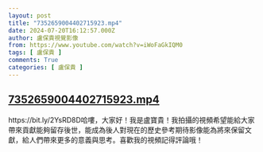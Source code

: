 ```yaml
---
layout: post
title: "7352659004402715923.mp4"
date: 2024-07-20T16:12:57.000Z
author: 盧保貴視覺影像
from: https://www.youtube.com/watch?v=iWoFaGkIQM0
tags: [ 盧保貴 ]
comments: True
categories: [ 盧保貴 ]
---
```

<!--1721491977000-->
[7352659004402715923.mp4](https://www.youtube.com/watch?v=iWoFaGkIQM0)
------

<div>
https://bit.ly/2YsRD8D哈嘍，大家好！我是盧寶貴！我拍攝的視頻希望能給大家帶來貢獻能夠留存後世，能成為後人對現在的歷史參考期待影像能為將來保留文獻，給人們帶來更多的意義與思考。喜歡我的視頻記得評論哦！
</div>
